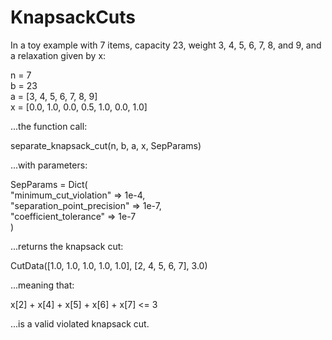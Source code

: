 # KnapsackCuts

In a toy example with 7 items, capacity 23, weight 3, 4, 5, 6, 7, 8, and 9, and a relaxation given by x:

n = 7\
b = 23\
a = \[3, 4, 5, 6, 7, 8, 9\]\
x = \[0.0, 1.0, 0.0, 0.5, 1.0, 0.0, 1.0\]

...the function call:

separate_knapsack_cut(n, b, a, x, SepParams)

...with parameters:

SepParams = Dict(\
   "minimum_cut_violation" => 1e-4,\
   "separation_point_precision" => 1e-7,\
   "coefficient_tolerance" => 1e-7\
)

...returns the knapsack cut:

CutData(\[1.0, 1.0, 1.0, 1.0, 1.0\], \[2, 4, 5, 6, 7\], 3.0)

...meaning that:

x\[2\] + x\[4\] + x\[5\] + x\[6\] + x\[7\] <= 3

...is a valid violated knapsack cut.
